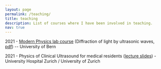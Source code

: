 ```yaml
---
layout: page
permalink: /teaching/
title: teaching
description: List of courses where I have been involved in teaching.  
nav: true
---
```


2021 - [Modern Physics lab course](https://www.physik.unibe.ch/studium/lehrveranstaltungen/bachelorprogramm/laborkurs/index_ger.html) (Diffraction of light by ultrasonic waves, [pdf](https://www.physik.unibe.ch/unibe/portal/fak_naturwis/b_paw/a_fphyast/content/e41821/e41822/e140946/e148625/e270487/files473955/labmanualultrasound_ger.pdf)) -- University of Bern

2021 - Physics of Clinical Ultrasound for medical residents (<a href="https://naiarako.github.io/assets/pdf/Lecture_PhysicsUS_Jan27_NKM.pdf">lecture slides</a>) - University Hospital Zurich / University of Zurich
